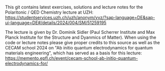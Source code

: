 This git contains latest exercises, solutions and lecture notes for the Polaritonic / QED Chemistry lecture at UZH:
https://studentservices.uzh.ch/uzh/anonym/vvz/?sap-language=DE&sap-ui-language=DE#/details/2024/004/SM/51259195

The lecture is given by Dr. Dominik Sidler (Paul Scherrer Institute and Max Planck Institute for the Structure and Dyanmics of Matter).
When using the code or lecture notes please give proper credits to this source as well as the CECAM school 2024 on "Ab initio quantum electrodynamics for quantum materials engineering", which has served as a basis for this lecture: https://memento.epfl.ch/event/cecam-school-ab-initio-quantum-electrodynamics-for/
